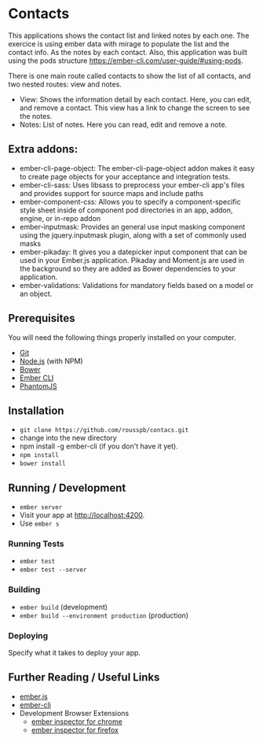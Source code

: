 # Contacts

This applications shows the contact list and linked notes by each one.
The exercice is using ember data with mirage to populate the list and the contact info. As the notes by each contact.
Also, this application was built using the pods structure https://ember-cli.com/user-guide/#using-pods.

There is one main route called contacts to show the list of all contacts, and two nested routes:
view and notes.
* View: Shows the information detail by each contact. Here, you can edit, and remove a contact. This view has a link to change the screen to see the notes.
* Notes: List of notes. Here you can read, edit and remove a note.

## Extra addons:
* ember-cli-page-object: The ember-cli-page-object addon makes it easy to create page objects for your acceptance and integration tests.
* ember-cli-sass: Uses libsass to preprocess your ember-cli app's files and provides support for source maps and include paths
* ember-component-css: Allows you to specify a component-specific style sheet inside of component pod directories in an app, addon, engine, or in-repo addon
* ember-inputmask: Provides an general use input masking component using the jquery.inputmask plugin, along with a set of commonly used masks
* ember-pikaday: It gives you a datepicker input component that can be used in your Ember.js application. Pikaday and Moment.js are used in the background so they are added as Bower dependencies to your application.
* ember-validations: Validations for mandatory fields based on a model or an object.


## Prerequisites

You will need the following things properly installed on your computer.

* [Git](http://git-scm.com/)
* [Node.js](http://nodejs.org/) (with NPM)
* [Bower](http://bower.io/)
* [Ember CLI](http://www.ember-cli.com/)
* [PhantomJS](http://phantomjs.org/)

## Installation

* `git clone https://github.com/rousspb/contacs.git`
* change into the new directory
* npm install -g ember-cli (if you don't have it yet).
* `npm install`
* `bower install`

## Running / Development

* `ember server`
* Visit your app at [http://localhost:4200](http://localhost:4200).
* Use `ember s`

### Running Tests

* `ember test`
* `ember test --server`

### Building

* `ember build` (development)
* `ember build --environment production` (production)

### Deploying

Specify what it takes to deploy your app.

## Further Reading / Useful Links

* [ember.js](http://emberjs.com/)
* [ember-cli](http://www.ember-cli.com/)
* Development Browser Extensions
  * [ember inspector for chrome](https://chrome.google.com/webstore/detail/ember-inspector/bmdblncegkenkacieihfhpjfppoconhi)
  * [ember inspector for firefox](https://addons.mozilla.org/en-US/firefox/addon/ember-inspector/)
